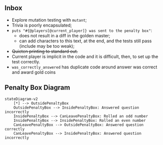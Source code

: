## Inbox
- Explore mutation testing with `mutant`;
- Trivia is poorly encapsulated;
- `puts "#{@players[@current_player]} was sent to the penalty box"`:
  - does not result in a diff in the golden master;
  - can add characters to this text, at the end, and the tests still pass (include may be too weak);
- ~~Quieten printing to standard out.~~
- Current player is implicit in the code and it is difficult, then, to set up the test correctly.
- `was_correctly_answered` has duplicate code around answer was correct and award gold coins
## Penalty Box Diagram

```mermaid
stateDiagram-v2
    [*] --> OutsidePenaltyBox
    OutsidePenaltyBox --> InsidePenaltyBox: Answered question incorrectly
    InsidePenaltyBox --> CanLeavePenaltyBox: Rolled an odd number 
    InsidePenaltyBox --> InsidePenaltyBox: Rolled an even number
    CanLeavePenaltyBox --> OutsidePenaltyBox: Answered question correctly
    CanLeavePenaltyBox --> InsidePenaltyBox: Answered question incorrectly
```
